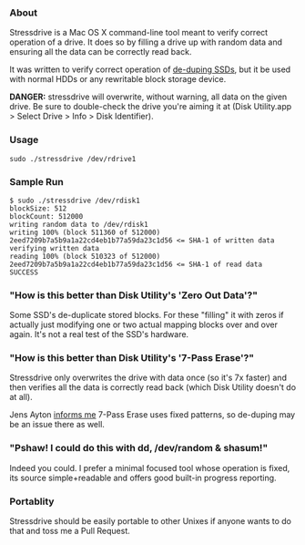 ### About

Stressdrive is a Mac OS X command-line tool meant to verify correct operation of a drive. It does so by filling a drive up with random data and ensuring all the data can be correctly read back.

It was written to verify correct operation of [de-duping SSDs](http://storagemojo.com/2011/06/27/de-dup-too-much-of-good-thing/), but it be used with normal HDDs or any rewritable block storage device.

**DANGER:** stressdrive will overwrite, without warning, all data on the given drive. Be sure to double-check the drive you're aiming it at (Disk Utility.app > Select Drive > Info > Disk Identifier).

### Usage

	sudo ./stressdrive /dev/rdrive1

### Sample Run

	$ sudo ./stressdrive /dev/rdisk1
	blockSize: 512
	blockCount: 512000
	writing random data to /dev/rdisk1
	writing 100% (block 511360 of 512000)
	2eed7209b7a5b9a1a22cd4eb1b77a59da23c1d56 <= SHA-1 of written data
	verifying written data
	reading 100% (block 510323 of 512000)
	2eed7209b7a5b9a1a22cd4eb1b77a59da23c1d56 <= SHA-1 of read data
	SUCCESS

### "How is this better than Disk Utility's 'Zero Out Data'?"

Some SSD's de-duplicate stored blocks. For these "filling" it with zeros if actually just modifying one or two actual mapping blocks over and over again. It's not a real test of the SSD's hardware.

### "How is this better than Disk Utility's '7-Pass Erase'?"

Stressdrive only overwrites the drive with data once (so it's 7x faster) and then verifies all the data is correctly read back (which Disk Utility doesn't do at all).

Jens Ayton [informs me](https://twitter.com/ahruman/status/136930141568905217) 7-Pass Erase uses fixed patterns, so de-duping may be an issue there as well.

### "Pshaw! I could do this with dd, /dev/random & shasum!"

Indeed you could. I prefer a minimal focused tool whose operation is fixed, its source simple+readable and offers good built-in progress reporting.

### Portablity

Stressdrive should be easily portable to other Unixes if anyone wants to do that and toss me a Pull Request.